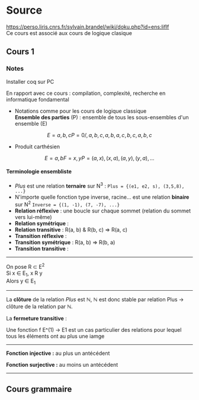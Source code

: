 # Source

<https://perso.liris.cnrs.fr/sylvain.brandel/wiki/doku.php?id=ens:liflf>  
Ce cours est associé aux cours de logique clasique

## Cours 1

### Notes

Installer coq sur PC  

En rapport avec ce cours : compilation, complexité, recherche en informatique fondamental  

- Notations comme pour les cours de logique classique  
**Ensemble des parties** (P) : ensemble de tous les sous-ensembles d'un ensemble (E)

```math
E = {a, b, c}
P = {0/, {a}, {b}, {c}, {a, b}, {a, c}, {b, c}, {a, b, c}}
```

- Produit carthésien

```math
E = {a, b}
F = {x, y}
P = {(a, x), (x, a), (a, y), (y, a), ...}
```

#### Terminologie ensembliste

- *Plus* est une relation **ternaire** sur N<sup>3</sup> : `Plus = {(e1, e2, s), (3,5,8), ...}`
- N'importe quelle fonction type inverse, racine... est une relation **binaire** sur N<sup>2</sup> `Inverse = {(1, -1), (7, -7), ...}`
- **Relation réflexive** : une boucle sur chaque sommet (relation du sommet vers lui-même)
- **Relation symétrique** :
- **Relation transitive** : R(a, b) & R(b, c) => R(a, c)
- **Transition réflexive** :
- **Transition symétrique** : R(a, b) => R(b, a)
- **Transition transitive** :

---
On pose R ⊂ E<sup>2</sup>  
Si x ∈ E<sub>1</sub>, x R y  
Alors y ∈ E<sub>1</sub>

---
La **clôture** de la relation *Plus* est ℕ, ℕ est donc stable par relation Plus → clôture de la relation par ℕ.

La **fermeture transitive** :

Une fonction f E^(1) → E1 est un cas particulier des relations pour lequel tous les éléments ont au plus une iamge

---
**Fonction injective :** au plus un antécédent

**Fonction surjective :** au moins un antécédent

---
## Cours grammaire

